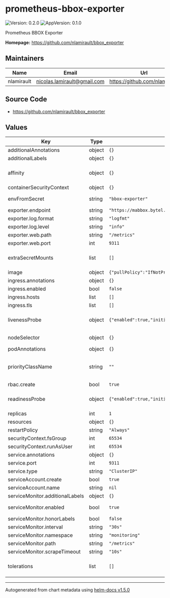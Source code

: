 # prometheus-bbox-exporter

![Version: 0.2.0](https://img.shields.io/badge/Version-0.2.0-informational?style=flat-square) ![AppVersion: 0.1.0](https://img.shields.io/badge/AppVersion-0.1.0-informational?style=flat-square)

Prometheus BBOX Exporter

**Homepage:** <https://github.com/nlamirault/bbox_exporter>

## Maintainers

| Name | Email | Url |
| ---- | ------ | --- |
| nlamirault | nicolas.lamirault@gmail.com | https://github.com/nlamirault |

## Source Code

* <https://github.com/nlamirault/bbox_exporter>

## Values

| Key | Type | Default | Description |
|-----|------|---------|-------------|
| additionalAnnotations | object | `{}` | Additional annotations to add to all resources |
| additionalLabels | object | `{}` |  |
| affinity | object | `{}` | Affinity for pod assignment Ref: https://kubernetes.io/docs/concepts/configuration/assign-pod-node/#affinity-and-anti-affinity |
| containerSecurityContext | object | `{}` |  |
| envFromSecret | string | `"bbox-exporter"` | The name of a secret in the same kubernetes namespace which contain values to be added to the environment |
| exporter.endpoint | string | `"https://mabbox.bytel.fr"` | Bbox URL |
| exporter.log.format | string | `"logfmt"` | Log format. Could be logfmt or json |
| exporter.log.level | string | `"info"` | Log level |
| exporter.web.path | string | `"/metrics"` | Path under which to expose metrics. |
| exporter.web.port | int | `9311` | HTTP port used |
| extraSecretMounts | list | `[]` | Additional secret mounts Defines additional mounts with secrets. Secrets must be manually created in the namespace. |
| image | object | `{"pullPolicy":"IfNotPresent","pullSecrets":null,"repository":"ghcr.io/nlamirault/bbox_exporter","tag":"v0.2.0"}` | Docker image |
| ingress.annotations | object | `{}` |  |
| ingress.enabled | bool | `false` |  |
| ingress.hosts | list | `[]` |  |
| ingress.tls | list | `[]` |  |
| livenessProbe | object | `{"enabled":true,"initialDelaySeconds":0,"timeoutSeconds":1}` | Configure Kubernetes liveness probe. Ref: https://kubernetes.io/docs/tasks/configure-pod-container/configure-liveness-readiness-probes/ |
| nodeSelector | object | `{}` | Node labels for pod assignment Ref: https://kubernetes.io/docs/user-guide/node-selection/ |
| podAnnotations | object | `{}` |  |
| priorityClassName | string | `""` | Leverage a PriorityClass to ensure your pods survive resource shortages ref: https://kubernetes.io/docs/concepts/configuration/pod-priority-preemption/ |
| rbac.create | bool | `true` | Specifies whether RBAC resources should be created |
| readinessProbe | object | `{"enabled":true,"initialDelaySeconds":0,"periodSeconds":10,"successThreshold":1,"timeoutSeconds":1}` | Configure Kubernetes readiness probe. Ref: https://kubernetes.io/docs/tasks/configure-pod-container/configure-liveness-readiness-probes/ |
| replicas | int | `1` | Number of instance |
| resources | object | `{}` | Container resources: requests and limits for CPU, Memory |
| restartPolicy | string | `"Always"` |  |
| securityContext.fsGroup | int | `65534` |  |
| securityContext.runAsUser | int | `65534` |  |
| service.annotations | object | `{}` |  |
| service.port | int | `9311` |  |
| service.type | string | `"ClusterIP"` |  |
| serviceAccount.create | bool | `true` | Specifies whether a ServiceAccount should be created |
| serviceAccount.name | string | `nil` |  |
| serviceMonitor.additionalLabels | object | `{}` | Add custom labels to the ServiceMonitor resource |
| serviceMonitor.enabled | bool | `true` | Enable this if you're using https://github.com/coreos/prometheus-operator |
| serviceMonitor.honorLabels | bool | `false` |  |
| serviceMonitor.interval | string | `"30s"` | Fallback to the prometheus default unless specified |
| serviceMonitor.namespace | string | `"monitoring"` | Namespace to deploy the ServiceMonitor |
| serviceMonitor.path | string | `"/metrics"` | Path to scrape metrics |
| serviceMonitor.scrapeTimeout | string | `"10s"` | Timeout for scrape metrics request |
| tolerations | list | `[]` | Tolerations for pod assignment Ref: https://kubernetes.io/docs/concepts/configuration/taint-and-toleration/ |

----------------------------------------------
Autogenerated from chart metadata using [helm-docs v1.5.0](https://github.com/norwoodj/helm-docs/releases/v1.5.0)
